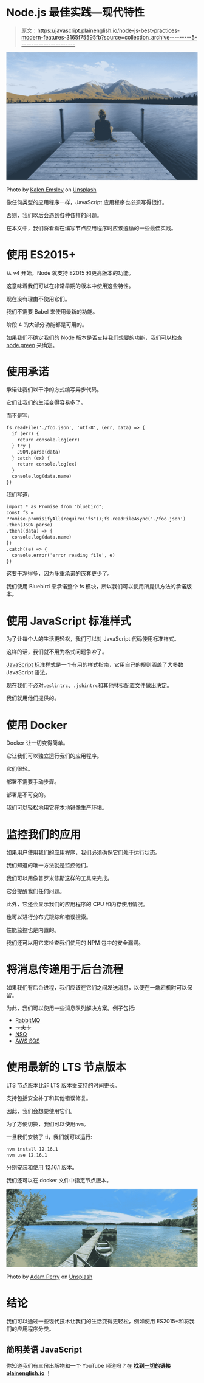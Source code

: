 # Node.js 最佳实践—现代特性

> 原文：<https://javascript.plainenglish.io/node-js-best-practices-modern-features-3165f75595fb?source=collection_archive---------5----------------------->

![](img/a7562a35e73b842eef5d889a8a847a15.png)

Photo by [Kalen Emsley](https://unsplash.com/@kalenemsley?utm_source=medium&utm_medium=referral) on [Unsplash](https://unsplash.com?utm_source=medium&utm_medium=referral)

像任何类型的应用程序一样，JavaScript 应用程序也必须写得很好。

否则，我们以后会遇到各种各样的问题。

在本文中，我们将看看在编写节点应用程序时应该遵循的一些最佳实践。

# 使用 ES2015+

从 v4 开始，Node 就支持 E2015 和更高版本的功能。

这意味着我们可以在非常早期的版本中使用这些特性。

现在没有理由不使用它们。

我们不需要 Babel 来使用最新的功能。

阶段 4 的大部分功能都是可用的。

如果我们不确定我们的 Node 版本是否支持我们想要的功能，我们可以检查 [node.green](http://node.green/) 来确定。

# 使用承诺

承诺让我们以干净的方式编写异步代码。

它们让我们的生活变得容易多了。

而不是写:

```
fs.readFile('./foo.json', 'utf-8', (err, data) => {
  if (err) {
    return console.log(err)
  } try {
    JSON.parse(data)
  } catch (ex) {
    return console.log(ex)
  }
  console.log(data.name)
})
```

我们写道:

```
import * as Promise from "bluebird";
const fs = Promise.promisifyAll(require("fs"));fs.readFileAsync('./foo.json')
.then(JSON.parse)
.then((data) => {
  console.log(data.name)
})
.catch((e) => {
  console.error('error reading file', e)
})
```

这要干净得多，因为多重承诺的嵌套更少了。

我们使用 Bluebird 来承诺整个 fs 模块，所以我们可以使用所提供方法的承诺版本。

# 使用 JavaScript 标准样式

为了让每个人的生活更轻松，我们可以对 JavaScript 代码使用标准样式。

这样的话，我们就不用为格式问题争吵了。

[JavaScript 标准样式](https://github.com/feross/standard)是一个有用的样式指南，它用自己的规则涵盖了大多数 JavaScript 语法。

现在我们不必对`.eslintrc`、`.jshintrc`和其他林挺配置文件做出决定。

我们就用他们提供的。

# 使用 Docker

Docker 让一切变得简单。

它让我们可以独立运行我们的应用程序。

它们很轻。

部署不需要手动步骤。

部署是不可变的。

我们可以轻松地用它在本地镜像生产环境。

# 监控我们的应用

如果用户使用我们的应用程序，我们必须确保它们处于运行状态。

我们知道的唯一方法就是监控他们。

我们可以用像普罗米修斯这样的工具来完成。

它会提醒我们任何问题。

此外，它还会显示我们的应用程序的 CPU 和内存使用情况。

也可以进行分布式跟踪和错误搜索。

性能监控也是内置的。

我们还可以用它来检查我们使用的 NPM 包中的安全漏洞。

# 将消息传递用于后台流程

如果我们有后台进程，我们应该在它们之间发送消息，以便在一端宕机时可以保留。

为此，我们可以使用一些消息队列解决方案。例子包括:

*   [RabbitMQ](https://www.rabbitmq.com/)
*   [卡夫卡](https://kafka.apache.org/)
*   [NSQ](http://nsq.io/)
*   [AWS SQS](https://aws.amazon.com/sqs/)

# 使用最新的 LTS 节点版本

LTS 节点版本比非 LTS 版本受支持的时间更长。

支持包括安全补丁和其他错误修复。

因此，我们会想要使用它们。

为了方便切换，我们可以使用`nvm`。

一旦我们安装了 ti，我们就可以运行:

```
nvm install 12.16.1
nvm use 12.16.1
```

分别安装和使用 12.16.1 版本。

我们还可以在 docker 文件中指定节点版本。

![](img/dc19718be5d3137991772e7bb4909f21.png)

Photo by [Adam Perry](https://unsplash.com/@transplanttexan?utm_source=medium&utm_medium=referral) on [Unsplash](https://unsplash.com?utm_source=medium&utm_medium=referral)

# 结论

我们可以通过一些现代技术让我们的生活变得更轻松，例如使用 ES2015+和将我们的应用程序分类。

## **简明英语 JavaScript**

你知道我们有三份出版物和一个 YouTube 频道吗？在 [**找到一切的链接 plainenglish.io**](https://plainenglish.io/) ！